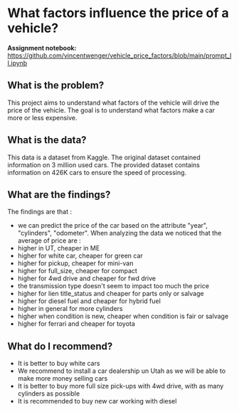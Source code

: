 # What factors influence the price of a vehicle?

**Assignment notebook:** https://github.com/vincentwenger/vehicle_price_factors/blob/main/prompt_II.ipynb

## What is the problem?
This project aims to understand what factors of the vehicle will drive the price of the vehicle. The goal is to understand what factors make a car more or less expensive.

## What is the data?
This data is a dataset from Kaggle. The original dataset contained information on 3 million used cars. The provided dataset contains information on 426K cars to ensure the speed of processing.

## What are the findings?

The findings are that :
- we can predict the price of the car based on the attribute "year", "cylinders", "odometer". When analyzing the data we noticed that the average of price are :
- higher in UT, cheaper in ME
- higher for white car, cheaper for green car
- higher for pickup, cheaper for mini-van
- higher for full_size, cheaper for compact
- higher for 4wd drive and cheaper for fwd drive
- the transmission type doesn't seem to impact too much the price
- higher for lien title_status and cheaper for parts only or salvage
- higher for diesel fuel and cheaper for hybrid fuel
- higher in general for more cylinders
- higher when condition is new, cheaper when condition is fair or salvage
- higher for ferrari and cheaper for toyota

## What do I recommend?

- It is better to buy white cars
- We recommend to install a car dealership un Utah as we will be able to make more money selling cars
- It is better to buy more full size pick-ups with 4wd drive, with as many cylinders as possible
- It is recommended to buy new car working with diesel 
